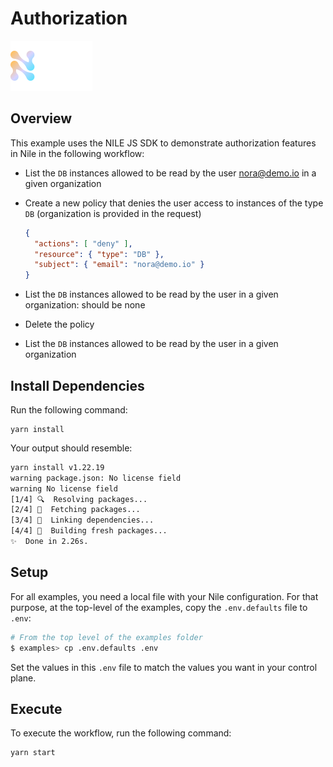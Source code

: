 # Authorization

![image](../images/Nile-text-logo.png)

## Overview

This example uses the NILE JS SDK to demonstrate authorization features in Nile in the following workflow:

- List the `DB` instances allowed to be read by the user nora@demo.io in a given organization
- Create a new policy that denies the user access to instances of the type `DB` (organization is provided in the request)

  ```json
  {
    "actions": [ "deny" ],
    "resource": { "type": "DB" },
    "subject": { "email": "nora@demo.io" }
  }
  ```

- List the `DB` instances allowed to be read by the user in a given organization: should be none
- Delete the policy
- List the `DB` instances allowed to be read by the user in a given organization


## Install Dependencies

Run the following command:

```
yarn install
```

Your output should resemble:

```bash
yarn install v1.22.19
warning package.json: No license field
warning No license field
[1/4] 🔍  Resolving packages...
[2/4] 🚚  Fetching packages...
[3/4] 🔗  Linking dependencies...
[4/4] 🔨  Building fresh packages...
✨  Done in 2.26s.
```

## Setup

For all examples, you need a local file with your Nile configuration.
For that purpose, at the top-level of the examples, copy the `.env.defaults` file to `.env`:

```bash
# From the top level of the examples folder
$ examples> cp .env.defaults .env
```

Set the values in this `.env` file to match the values you want in your control plane.

## Execute

To execute the workflow, run the following command:

```
yarn start
```
